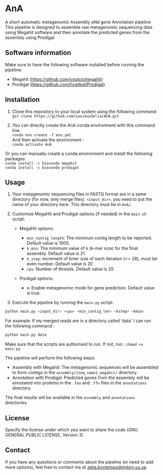 # AnA
A short automatic metagenomic Assembly aNd gene Annotation pipeline
This pipeline is designed to assemble raw metagenomic sequencing data using Megahit software and then annotate the predicted genes from the assembly using Prodigal.  

## Software information
Make sure to have the following software installed before running the pipeline:
- Megahit (https://github.com/voutcn/megahit)
- Prodigal (https://github.com/hyattpd/Prodigal)

## Installation
1. Clone this repository to your local system using the following command:
   `git clone https://github.com/LascauxZelia/AnA.git`
   
2. You can directly create the AnA conda environment with this command line:  
`conda env create -f env.yml`  
And then activate the environment :  
`conda activate AnA`  

Or you can manually create a conda environment and install the following packages:  
`conda install -c bioconda megahit`  
`conda install -c bioconda prodigal`

## Usage
1. Your metagenomic sequencing files in FASTQ format are in a same directory (for now, only merge files).
   `<input_dir>`, you need to put the name of your directory here. This directory must be in `AnA/`.   
2. Customize MegaHit and Prodigal options (if needed) in the `main.sh` script:

   - MegaHit options:
     - `min_contig_length`: The minimum contig length to be reported. Default value is 1000.
     - `k_min`: The minimum value of k (k-mer size) for the final assembly. Default value is 21.
     - `k_step`: increment of kmer size of each iteration (<= 28), must be even number. Default value is 20
     - `cpu`: Number of threads. Default value is 20.

   - Prodigal options:
     - `m`: Enable metagenomic mode for gene prediction. Default value is true.
       
3. Execute the pipeline by running the `main.py` script:

```bash
python main.py <input_dir> <cpu> <min_contig_len> <kstep> <kmin>
```
For example: If my merged reads are in a directory called 'data' I can run the following command :

```bash
python main.py data
```

Make sure that the scripts are authorised to run. If not, run : `chmod +x main.py`  

The pipeline will perform the following steps:  
- Assembly with Megahit: The metagenomic sequences will be assembled to form contigs in the `assembly/{seq_name}_megahit/` directory.
- Annotation with Prodigal: Predicted genes from the assembly will be annotated into proteins in the `.faa` and `.ffn` files in the `annotations` directory.

The final results will be available in the `assembly` and `annotations` directories.

## License

Specify the license under which you want to share the code (GNU GENERAL PUBLIC LICENSE, Version 3).

## Contact

If you have any questions or comments about the pipeline (or need to add more options), feel free to contact me at [zelia.bontemps@imbim.uu.se](mailto:zelia.bontemps@imbim.uu.se).
